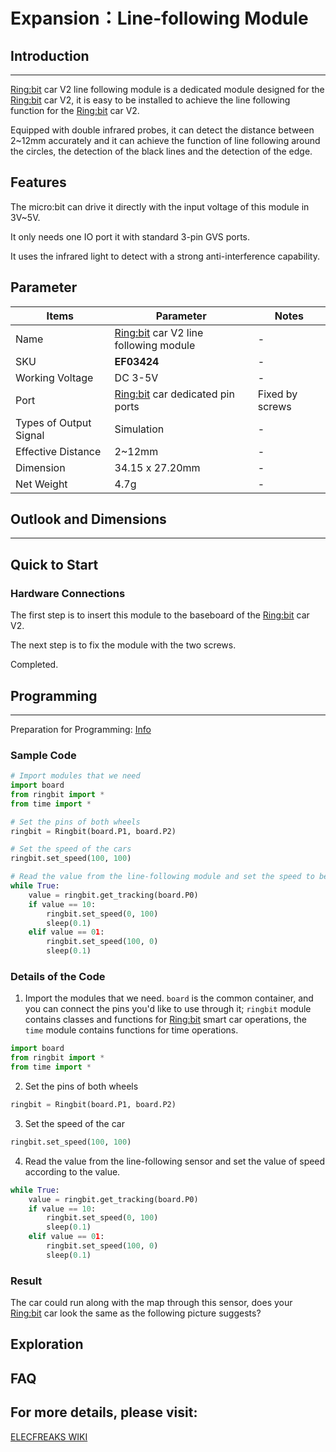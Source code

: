 # Expansion：Line-following Module

## Introduction
---

[Ring:bit](https://www.elecfreaks.com/elecfreaks-micro-bit-ring-bit-v2-car-kit-without-micro-bit-board.html) car V2 line following module is a dedicated module designed for the [Ring:bit](https://www.elecfreaks.com/elecfreaks-micro-bit-ring-bit-v2-car-kit-without-micro-bit-board.html) car V2, it is easy to be installed to achieve the line following function for the [Ring:bit](https://www.elecfreaks.com/elecfreaks-micro-bit-ring-bit-v2-car-kit-without-micro-bit-board.html) car V2.

Equipped with double infrared probes, it can detect the distance between 2~12mm accurately and it can achieve the function of line following around the circles, the detection of the black lines and the detection of the edge.

## Features

The micro:bit can drive it directly with the input voltage of this module in 3V~5V.

It only needs one IO port it with standard 3-pin GVS ports.

It uses the infrared light to detect with a strong anti-interference capability.

## Parameter
| Items                  | Parameter                             | Notes           |
| --- | --- | --- |
| Name                   | [Ring:bit](https://www.elecfreaks.com/elecfreaks-micro-bit-ring-bit-v2-car-kit-without-micro-bit-board.html) car V2 line following module | -               |
| SKU                    | **EF03424**                           | -               |
| Working Voltage        | DC 3-5V                               | -               |
| Port                   | [Ring:bit](https://www.elecfreaks.com/elecfreaks-micro-bit-ring-bit-v2-car-kit-without-micro-bit-board.html) car dedicated pin ports | Fixed by screws |
| Types of Output Signal | Simulation                            | -               |
| Effective Distance     | 2~12mm                                | -               |
| Dimension              | 34.15 x 27.20mm                       | -               |
| Net Weight             | 4.7g                                  | - |

## Outlook and Dimensions

---

## Quick to Start

### Hardware Connections

The first step is to insert this module to the baseboard of the [Ring:bit](https://www.elecfreaks.com/elecfreaks-micro-bit-ring-bit-v2-car-kit-without-micro-bit-board.html) car V2.

The next step is to fix the module with the two screws.

Completed.

## Programming
---
Preparation for Programming: [Info](https://www.yuque.com/elecfreaks-learn/picoed/gxro38)

### Sample Code

```python
# Import modules that we need
import board
from ringbit import *
from time import *

# Set the pins of both wheels
ringbit = Ringbit(board.P1, board.P2)

# Set the speed of the cars
ringbit.set_speed(100, 100)

# Read the value from the line-following module and set the speed to be controlled with the values. 
while True:
    value = ringbit.get_tracking(board.P0)
    if value == 10:
        ringbit.set_speed(0, 100)
        sleep(0.1)
    elif value == 01:
        ringbit.set_speed(100, 0)
        sleep(0.1)
```

### Details of the Code

1. Import the modules that we need. `board` is the common container, and you can connect the pins you'd like to use through it; `ringbit` module contains classes and functions for [Ring:bit](https://www.elecfreaks.com/elecfreaks-micro-bit-ring-bit-v2-car-kit-without-micro-bit-board.html) smart car operations, the `time` module contains functions for time operations.

```python
import board
from ringbit import *
from time import *
```

2. Set the pins of both wheels
```python
ringbit = Ringbit(board.P1, board.P2)
```

3. Set the speed of the car
```python
ringbit.set_speed(100, 100)
```

4. Read the value from the line-following sensor and set the value of speed according to the value. 
```python
while True:
    value = ringbit.get_tracking(board.P0)
    if value == 10:
        ringbit.set_speed(0, 100)
        sleep(0.1)
    elif value == 01:
        ringbit.set_speed(100, 0)
        sleep(0.1)
```
### Result

The car could run along with the map through this sensor, does your [Ring:bit](https://www.elecfreaks.com/elecfreaks-micro-bit-ring-bit-v2-car-kit-without-micro-bit-board.html) car look the same as the following picture suggests? 

## Exploration 

## FAQ

## For more details, please visit:

[ELECFREAKS WIKI](https://www.elecfreaks.com/learn-en/)
